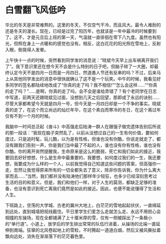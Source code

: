 # 白雪翻飞风低吟

华北的冬天是非常难熬的。这里的冬天，不仅空气干冷，而且风大。最令人难耐的还是冬天的漫长。现在，已经是过完了阳历年，也就该是一年中最冷的时候要到了。这不，才是元旦后上班的第一天，气温就一直徘徊在零下八九度。虽然也有阳光，但照在身上一点暖和的感觉也没有。相反，这白花花的阳光照在雪地上，反射入眼，倒晃得人发晕。
 
上午快十一点的时候，突然看到同学发的消息说：“晓斌今天早上出车祸离开我们了”。我下意识里还在想今天不会是什么特别的日子吧，但脑子转了一大圈，却最终认定今天不是四月一日而是一月四日，然道愚人节还有反串的吗？不过，后来马上从其他同学发出的消息中很快就确认了这不是一个玩笑。中午的时候，我看见好多同学的签名都陆续地改成了“你真的走了吗？我不相信!”“怎么会这样……”“你真的走了吗？”……是啊，你真的走了吗，会不会是谁给弄错了？有个老同学在日志中写道，前两天还跟晓斌见过面，没想到几天之后回望，那即成了永远的诀别……尽管大家都希望今天就是四月一号，但今天是一月四日却是一个不争的事实。晓斌真的走了，在这个而立尚远的灿烂年华，在这个素白而寒冷的冬日，在这个离过年仅有不到一个月的时候。
 
我脑中一时间总泛起《奋斗》中高强走后陆涛一群人在跟强子做完遗体告别后所说的那一段话：“我现在脑子突然乱了，以前从没想过自己的一生有何价值，要如何度过，只是追时髦，玩儿酷，以为是有性格，但谁也没有你酷，你说走就走了，都没有跟我们告别一声，你是我们当中最了不起的人，谁也没有你有性格，谁也没有你酷，你的离开突然提醒我，生命原来是这么的脆弱，死亡和我们如此的接近，我要回去好好想想，什么是生命中最重要的，我要想，如何度过我们的一生，我还要想，我要成为什么样的一个人，以前我觉得自己知道这些问题的答案，但高强你一走，忽然让我觉得原来所有的一切全都失去了意义，除非你告诉我，你为什么离大家而去……”当然，我们都并没有陆涛他们那样年少轻狂，也多少已经深刻思考过生活的目的和意义。但是，我们和他们一样，对于人生的莫测，都缺乏足够的准备，也没有意识到死亡离我们竟然是如此的接近。因此，也便不能说懂得了生活和人生。
 
下班路上，空荡的大学城、古老的冀州大地上，白茫茫的雪地起起伏伏，一直绵延到远处，直到城墙把视线截住。平日里学生们爱怎么走就怎么走、永远不用担心会相撞的东操场，现在全都铺满了上十厘米厚的雪，仅有一侧被踩出了一条极小的“单行道”。小道上，放学后的学生排出常常的队伍行进着，从操场的北端一直延伸到南端。狂窜的北风卷起地上的雪粒，不时腾起一道道白烟，然后又被风撕扯着飘向远处，消失在渐渐落下的茫茫暮色里。
